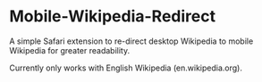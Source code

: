 # Mobile-Wikipedia-Redirect
A simple Safari extension to re-direct desktop Wikipedia to mobile Wikipedia for greater readability. 

Currently only works with English Wikipedia (en.wikipedia.org). 